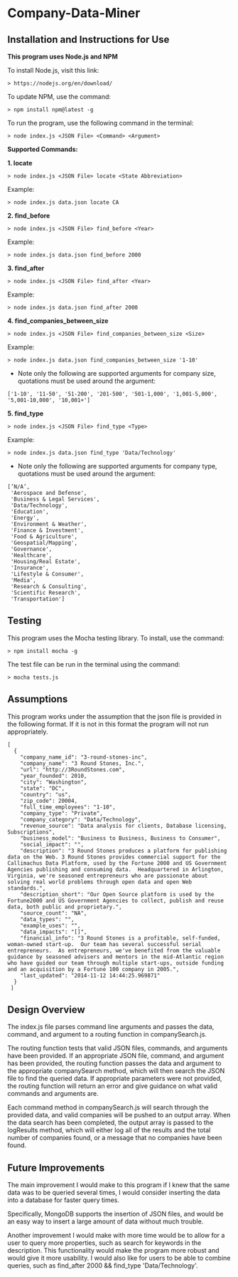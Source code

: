 # Company-Data-Miner

## Installation and Instructions for Use

**This program uses Node.js and NPM**

To install Node.js, visit this link:

```
> https://nodejs.org/en/download/

```

To update NPM, use the command:

```
> npm install npm@latest -g

```

To run the program, use the following command in the terminal:

```
> node index.js <JSON File> <Command> <Argument>

```

**Supported Commands:**

**1. locate**

```
> node index.js <JSON File> locate <State Abbreviation>

```

Example:

```
> node index.js data.json locate CA

```

**2. find_before**

```
> node index.js <JSON File> find_before <Year>

```

Example:

```
> node index.js data.json find_before 2000

```

**3. find_after**

```
> node index.js <JSON File> find_after <Year>

```

Example:

```
> node index.js data.json find_after 2000

```

**4. find_companies_between_size**

```
> node index.js <JSON File> find_companies_between_size <Size>
```

Example:

```
> node index.js data.json find_companies_between_size '1-10'

```

* Note only the following are supported arguments for company size, quotations must be used around the argument:

```
['1-10', '11-50', '51-200', '201-500', '501-1,000', '1,001-5,000', '5,001-10,000', '10,001+']
```

**5. find_type**

```
> node index.js <JSON File> find_type <Type>

```

Example:

```
> node index.js data.json find_type 'Data/Technology'

```

* Note only the following are supported arguments for company type, quotations must be used around the argument:

```
[’N/A’,
 'Aerospace and Defense',
 'Business & Legal Services',
 'Data/Technology',
 'Education',
 'Energy',
 'Environment & Weather',
 'Finance & Investment',
 'Food & Agriculture',
 'Geospatial/Mapping',
 'Governance',
 'Healthcare',
 'Housing/Real Estate',
 'Insurance',
 'Lifestyle & Consumer',
 'Media',
 'Research & Consulting',
 'Scientific Research',
 'Transportation']
 ```

## Testing
	
This program uses the Mocha testing library. To install, use the command:

```
> npm install mocha -g

```


The test file can be run in the terminal using the command:

```
> mocha tests.js

```	

## Assumptions

This program works under the assumption that the json file is provided in the following format. If it is not in this format the program will not run appropriately. 

```javscript
[
  {
    "company_name_id": "3-round-stones-inc",
    "company_name": "3 Round Stones, Inc.",
    "url": "http://3RoundStones.com",
    "year_founded": 2010,
    "city": "Washington",
    "state": "DC",
    "country": "us",
    "zip_code": 20004,
    "full_time_employees": "1-10",
    "company_type": "Private",
    "company_category": "Data/Technology",
    "revenue_source": "Data analysis for clients, Database licensing, Subscriptions",
    "business_model": "Business to Business, Business to Consumer",
    "social_impact": "",
    "description": "3 Round Stones produces a platform for publishing data on the Web. 3 Round Stones provides commercial support for the Callimachus Data Platform, used by the Fortune 2000 and US Government Agencies publishing and consuming data.  Headquartered in Arlington, Virginia, we're seasoned entrepreneurs who are passionate about solving real world problems through open data and open Web standards.",
    "description_short": "Our Open Source platform is used by the Fortune2000 and US Government Agencies to collect, publish and reuse data, both public and proprietary.",
    "source_count": "NA",
    "data_types": "",
    "example_uses": "",
    "data_impacts": "[]",
    "financial_info": "3 Round Stones is a profitable, self-funded, woman-owned start-up.  Our team has several successful serial entrepreneurs.  As entrepreneurs, we've benefited from the valuable guidance by seasoned advisers and mentors in the mid-Atlantic region who have guided our team through multiple start-ups, outside funding and an acquisition by a Fortune 100 company in 2005.",
    "last_updated": "2014-11-12 14:44:25.969871"
  }
 ]
```

## Design Overview

The index.js file parses command line arguments and passes the data, command, and argument to a routing function in companySearch.js.

The routing function tests that valid JSON files, commands, and arguments have been provided. If an appropriate JSON file, command, and argument has been provided, the routing function passes the data and argument to the appropriate companySearch method, which will then search the JSON file to find the queried data. If appropriate parameters were not provided, the routing function will return an error and give guidance on what valid commands and arguments are.

Each command method in companySearch.js will search through the provided data, and valid companies will be pushed to an output array. When the data search has been completed, the output array is passed to the logResults method, which will either log all of the results and the total number of companies found, or a message that no companies have been found.

## Future Improvements

The main improvement I would make to this program if I knew that the same data was to be queried several times, I would consider inserting the data into a database for faster query times.

Specifically, MongoDB supports the insertion of JSON files, and would be an easy way to insert a large amount of data without much trouble.

Another improvement I would make with more time would be to allow for a user to query more properties, such as search for keywords in the description. This functionality would make the program more robust and would give it more usability. I would also like for users to be able to combine queries, such as find_after 2000 && find_type 'Data/Technology'.
